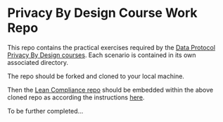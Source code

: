 # Privacy By Design Course Work Repo

This repo contains the practical exercises required by the [Data Protocol](https://dataprotocol.com) [Privacy By Design courses](https://dataprotocol.com/courses/new-privacy-by-design/). Each scenario is contained in its own
associated directory.

The repo should be forked and cloned to your local machine.

Then the [Lean Compliance repo](https://github.com/Data-Protocol/lean-compliance) should be embedded within the above cloned repo as according the instructions [here](https://github.com/Data-Protocol/lean-compliance/blob/master/README.md).

To be further completed...
